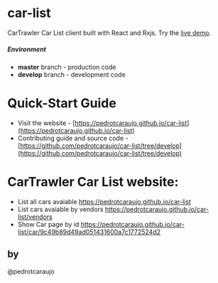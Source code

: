 # car-list

CarTrawler Car List client built with React and Rxjs. Try the [live demo](https://pedrotcaraujo.github.io/car-list).

##### Environment 
- **master** branch - production code
- **develop** branch - development code

# Quick-Start Guide
- Visit the website - [https://pedrotcaraujo.github.io/car-list](https://pedrotcaraujo.github.io/car-list)
- Contributing guide and source code - [https://github.com/pedrotcaraujo/car-list/tree/develop](https://github.com/pedrotcaraujo/car-list/tree/develop)


# CarTrawler Car List website:
 - List all cars avaiable https://pedrotcaraujo.github.io/car-list
 - List cars avaiable by vendors https://pedrotcaraujo.github.io/car-list/vendors
 - Show Car page by id https://pedrotcaraujo.github.io/car-list/car/9c49b89d49ad051431600a7c1772524d2

## by
@pedrotcaraujo
